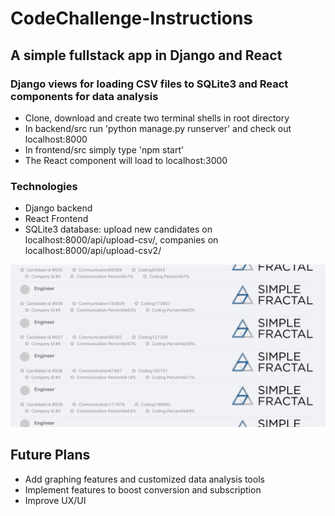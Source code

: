 # CodeChallenge-Instructions
 
 ##  A simple fullstack app in Django and React
 ### Django views for loading CSV files to SQLite3 and React components for data analysis
 * Clone, download and create two terminal shells in root directory
 * In backend/src run 'python manage.py runserver' and check out localhost:8000
 * In frontend/src simply type 'npm start'
 * The React component will load to localhost:3000 
  
### Technologies 
 * Django backend 
 * React Frontend
 * SQLite3 database: upload new candidates on localhost:8000/api/upload-csv/, companies on localhost:8000/api/upload-csv2/

![Screen](https://github.com/SammoMichael/CodeChallenge/blob/master/Screen%20Shot%202561-12-21%20at%209.53.20%20AM.png)

## Future Plans 
* Add graphing features and customized data analysis tools
* Implement features to boost conversion and subscription
* Improve UX/UI
